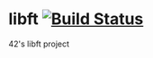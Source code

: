 # libft [![Build Status](https://travis-ci.org/Seluj78/libft.svg?branch=master)](https://travis-ci.org/Seluj78/libft)
42's libft project
